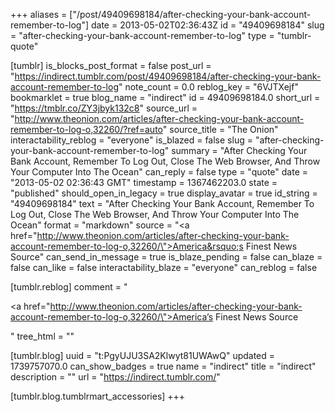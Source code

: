 +++
aliases = ["/post/49409698184/after-checking-your-bank-account-remember-to-log"]
date = 2013-05-02T02:36:43Z
id = "49409698184"
slug = "after-checking-your-bank-account-remember-to-log"
type = "tumblr-quote"

[tumblr]
is_blocks_post_format = false
post_url = "https://indirect.tumblr.com/post/49409698184/after-checking-your-bank-account-remember-to-log"
note_count = 0.0
reblog_key = "6VJTXejf"
bookmarklet = true
blog_name = "indirect"
id = 49409698184.0
short_url = "https://tmblr.co/ZY3jbyk132c8"
source_url = "http://www.theonion.com/articles/after-checking-your-bank-account-remember-to-log-o,32260/?ref=auto"
source_title = "The Onion"
interactability_reblog = "everyone"
is_blazed = false
slug = "after-checking-your-bank-account-remember-to-log"
summary = "After Checking Your Bank Account, Remember To Log Out, Close The Web Browser, And Throw Your Computer Into The Ocean"
can_reply = false
type = "quote"
date = "2013-05-02 02:36:43 GMT"
timestamp = 1367462203.0
state = "published"
should_open_in_legacy = true
display_avatar = true
id_string = "49409698184"
text = "After Checking Your Bank Account, Remember To Log Out, Close The Web Browser, And Throw Your Computer Into The Ocean"
format = "markdown"
source = "<a href=\"http://www.theonion.com/articles/after-checking-your-bank-account-remember-to-log-o,32260/\">America&rsquo;s Finest News Source</a>"
can_send_in_message = true
is_blaze_pending = false
can_blaze = false
can_like = false
interactability_blaze = "everyone"
can_reblog = false

[tumblr.reblog]
comment = "<p><a href=\"http://www.theonion.com/articles/after-checking-your-bank-account-remember-to-log-o,32260/\">America’s Finest News Source</a></p>"
tree_html = ""

[tumblr.blog]
uuid = "t:PgyUJU3SA2Klwyt81UWAwQ"
updated = 1739757070.0
can_show_badges = true
name = "indirect"
title = "indirect"
description = ""
url = "https://indirect.tumblr.com/"

[tumblr.blog.tumblrmart_accessories]
+++
